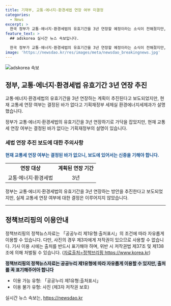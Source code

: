 ```yaml
---
title: 기재부, 교통·에너지·환경세법 연장 여부 미결정
categories:
  - News
excerpt: >
  한국 정부가 교통·에너지·환경세법의 유효기간을 3년 연장할 예정이라는 소식이 전해졌지만, 기재부는 교통세 연장 여부가 아직 결정되지 않았다고 밝혔습니다. 이에 대해 신중한 보도가 필요하며, 관련한 자세한 정보는 기획재정부 세제실 환경에너지세제과로 문의할 수 있습니다. (문의 : 044-215-4330) [자료출처=정책브리핑 www.korea.kr]
feature_text: >
  ## adskorea 실시간 뉴스 속보입니다.

  한국 정부가 교통·에너지·환경세법의 유효기간을 3년 연장할 예정이라는 소식이 전해졌지만, 기재부는 교통세 연장 여부가 아직 결정되지 않았다고 밝혔습니다. 이에 대해 신중한 보도가 필요하며, 관련한 자세한 정보는 기획재정부 세제실 환경에너지세제과로 문의할 수 있습니다. (문의 : 044-215-4330) [자료출처=정책브리핑 www.korea.kr]
image: 'https://newsdao.kr/res/images/meta/newsdao_breakingnews.jpg'
---
```


<p><img src="https://newsdao.kr/res/images/meta/newsdao_breakingnews.jpg" alt="adskorea 속보" /></p>

<h2 data-ke-size="size26">정부, 교통·에너지·환경세법 유효기간 3년 연장 추진</h2>

<p>교통·에너지·환경세법의 유효기간을 3년 연장하는 계획이 추진된다고 보도되었지만, 현재 교통세 연장 여부는 결정된 바가 없다고 기획재정부 세제실 환경에너지세제과가 설명했습니다.</p>

<p data-ke-size="size16">정부가 교통·에너지·환경세법의 유효기간을 3년 연장하기로 가닥을 잡았지만, 현재 교통세 연장 여부는 결정된 바가 없다는 기획재정부의 설명이 있습니다.</p>

<h3>세법 연장 추진 보도에 대한 주의사항</h3>

<p><b><span style="color: #1a5490;">현재 교통세 연장 여부는 결정된 바가 없으니, 보도에 있어서는 신중을 기해야 합니다.</span></b></p>

<table>
    <tr>
        <td style="text-align: center; height: 17px;"><b>연장 대상</b></td>
        <td style="text-align: center; height: 17px;"><b>계획된 연장 기간</b></td>
    </tr>
    <tr>
        <td style="text-align: center; height: 17px;">교통·에너지·환경세법</td>
        <td style="text-align: center; height: 17px;">3년</td>
    </tr>
</table>

<p data-ke-size="size16">정부는 교통·에너지·환경세법의 유효기간을 3년 연장하는 방안을 추진한다고 보도되었지만, 실제 교통세 연장 여부에 대한 결정은 이루어지지 않았습니다.</p>

<hr>

<h2 data-ke-size="size26">정책브리핑의 이용안내</h2>

<p>정책브리핑의 정책뉴스자료는 「공공누리 제1유형:출처표시」의 조건에 따라 자유롭게 이용할 수 있습니다. 다만, 사진의 경우 제3자에게 저작권이 있으므로 사용할 수 없습니다. 기사 이용 시에는 출처를 반드시 표기해야 하며, 위반 시 저작권법 제37조 및 제138조에 의해 처벌될 수 있습니다. (<a href="https://www.korea.kr">자료출처=정책브리핑 https://www.korea.kr</a>)</p>

<p><b><span style="background-color: #21538527;">정책브리핑의 정책뉴스자료는 공공누리 제1유형에 따라 자유롭게 이용할 수 있지만, 출처를 꼭 표기해주어아 합니다</span></b></p>

<ul>
    <li>이용 가능 유형: 「공공누리 제1유형:출처표시」</li>
    <li>이용 불가 유형: 사진 (제3자 저작권 보호)</li>
</ul>
실시간 뉴스 속보는, <a href="https://newsdao.kr" rel="dofollow">https://newsdao.kr</a>


